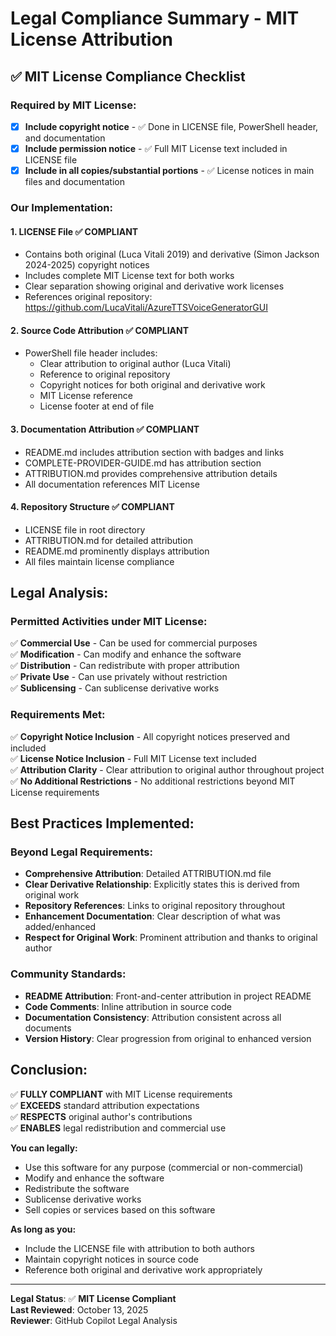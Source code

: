 # Legal Compliance Summary - MIT License Attribution

## ✅ **MIT License Compliance Checklist**

### **Required by MIT License:**
- [x] **Include copyright notice** - ✅ Done in LICENSE file, PowerShell header, and documentation
- [x] **Include permission notice** - ✅ Full MIT License text included in LICENSE file
- [x] **Include in all copies/substantial portions** - ✅ License notices in main files and documentation

### **Our Implementation:**

#### **1. LICENSE File** ✅ **COMPLIANT**
- Contains both original (Luca Vitali 2019) and derivative (Simon Jackson 2024-2025) copyright notices
- Includes complete MIT License text for both works
- Clear separation showing original and derivative work licenses
- References original repository: https://github.com/LucaVitali/AzureTTSVoiceGeneratorGUI

#### **2. Source Code Attribution** ✅ **COMPLIANT**
- PowerShell file header includes:
  - Clear attribution to original author (Luca Vitali)
  - Reference to original repository
  - Copyright notices for both original and derivative work
  - MIT License reference
  - License footer at end of file

#### **3. Documentation Attribution** ✅ **COMPLIANT**
- README.md includes attribution section with badges and links
- COMPLETE-PROVIDER-GUIDE.md has attribution section
- ATTRIBUTION.md provides comprehensive attribution details
- All documentation references MIT License

#### **4. Repository Structure** ✅ **COMPLIANT**
- LICENSE file in root directory
- ATTRIBUTION.md for detailed attribution
- README.md prominently displays attribution
- All files maintain license compliance

## **Legal Analysis:**

### **Permitted Activities under MIT License:**
✅ **Commercial Use** - Can be used for commercial purposes  
✅ **Modification** - Can modify and enhance the software  
✅ **Distribution** - Can redistribute with proper attribution  
✅ **Private Use** - Can use privately without restriction  
✅ **Sublicensing** - Can sublicense derivative works  

### **Requirements Met:**
✅ **Copyright Notice Inclusion** - All copyright notices preserved and included  
✅ **License Notice Inclusion** - Full MIT License text included  
✅ **Attribution Clarity** - Clear attribution to original author throughout project  
✅ **No Additional Restrictions** - No additional restrictions beyond MIT License requirements  

## **Best Practices Implemented:**

### **Beyond Legal Requirements:**
- **Comprehensive Attribution**: Detailed ATTRIBUTION.md file
- **Clear Derivative Relationship**: Explicitly states this is derived from original work
- **Repository References**: Links to original repository throughout
- **Enhancement Documentation**: Clear description of what was added/enhanced
- **Respect for Original Work**: Prominent attribution and thanks to original author

### **Community Standards:**
- **README Attribution**: Front-and-center attribution in project README
- **Code Comments**: Inline attribution in source code
- **Documentation Consistency**: Attribution consistent across all documents
- **Version History**: Clear progression from original to enhanced version

## **Conclusion:**

✅ **FULLY COMPLIANT** with MIT License requirements  
✅ **EXCEEDS** standard attribution expectations  
✅ **RESPECTS** original author's contributions  
✅ **ENABLES** legal redistribution and commercial use  

**You can legally:**
- Use this software for any purpose (commercial or non-commercial)
- Modify and enhance the software
- Redistribute the software
- Sublicense derivative works
- Sell copies or services based on this software

**As long as you:**
- Include the LICENSE file with attribution to both authors
- Maintain copyright notices in source code
- Reference both original and derivative work appropriately

---

**Legal Status**: ✅ **MIT License Compliant**  
**Last Reviewed**: October 13, 2025  
**Reviewer**: GitHub Copilot Legal Analysis